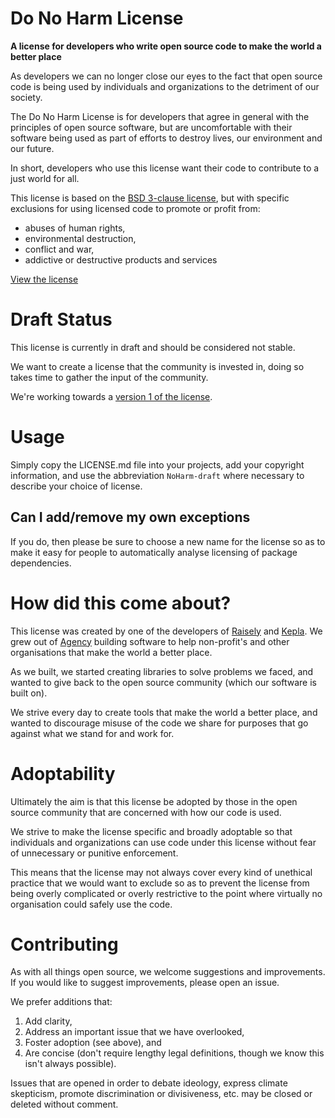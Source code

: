 # Do No Harm License

**A license for developers who write open source code to make the world a better place**

As developers we can no longer close our eyes to the fact that open source code
is being used by individuals and organizations to the detriment of our society.

The Do No Harm License is for developers that agree in general with the principles
of open source software, but are uncomfortable with their software being used
as part of efforts to destroy lives, our environment and our future.

In short, developers who use this license want their code to contribute to a
just world for all.

This license is based on the [BSD 3-clause license](https://spdx.org/licenses/BSD-3-Clause.html),
but with specific exclusions for using licensed code to promote or profit from:

* abuses of human rights,
* environmental destruction,
* conflict and war,
* addictive or destructive products and services

[View the license](LICENSE.md)

# Draft Status

This license is currently in draft and should be considered not stable.

We want to create a license that the community is invested in, doing so takes time to gather
the input of the community.

We're working towards a [version 1 of the license](https://github.com/raisely/NoHarm/milestone/1).

# Usage

Simply copy the LICENSE.md file into your projects, add your copyright information, and use the abbreviation `NoHarm-draft` where necessary to describe your choice of license.

## Can I add/remove my own exceptions
If you do, then please be sure to choose a new name for the license so as to make it easy for people to
automatically analyse licensing of package dependencies.

# How did this come about?

This license was created by one of the developers of [Raisely](https://raisely.com) and [Kepla](https://kepla.com).
We grew out of [Agency](https://agency.sc) building software to help non-profit's and other organisations that make the world a better place.

As we built, we started creating libraries to solve problems we faced, and wanted to give back
to the open source community (which our software is built on).

We strive every day to create tools that make the world a better place, and wanted to
discourage misuse of the code we share for purposes that go against what we stand
for and work for.

# Adoptability

Ultimately the aim is that this license be adopted by those in the open source community that are
concerned with how our code is used.

We strive to make the license specific and broadly adoptable so that individuals and
organizations can use code under this license without fear of unnecessary or
punitive enforcement.

This means that the license may not always cover every kind of unethical practice that
we would want to exclude so as to prevent the license from being overly complicated
or overly restrictive to the point where virtually no organisation could safely use
the code.

# Contributing

As with all things open source, we welcome suggestions and improvements.
If you would like to suggest improvements, please open an issue.

We prefer additions that:

1. Add clarity,
2. Address an important issue that we have overlooked,
3. Foster adoption (see above), and
4. Are concise (don't require lengthy legal definitions, though we know this isn't always possible).

Issues that are opened in order to debate ideology, express
climate skepticism, promote discrimination or divisiveness, etc. may be closed or deleted without comment.
